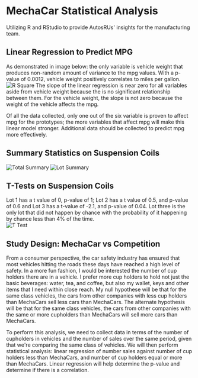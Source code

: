 # MechaCar Statistical Analysis
Utilizing R and RStudio to provide AutosRUs' insights for the manufacturing team. 

## Linear Regression to Predict MPG

As demonstrated in image below: the only variable is vehicle weight that produces non-random amount of variance to the mpg values. With a p-value of 0.0012, vehicle weight positively correlates to miles per gallon. 
![R Square](p-values(coefficients).png)
The slope of the linear regression is near zero for all variables aside from vehicle weight because the is no significant relationship between them. For the vehicle weight, the slope is not zero because the weight of the vehicle affects the mpg. 

Of all the data collected, only one out of the six variable is proven to affect mpg for the prototypes; the more variables that affect mpg will make this linear model stronger. Additional data should be collected to predict mpg more effectively. 

## Summary Statistics on Suspension Coils

![Total Summary](total_summary.png)
![Lot Summary](lot_summary.png)

## T-Tests on Suspension Coils
Lot 1 has a t value of 0, p-value of 1; Lot 2 has a t value of 0.5, and p-value of 0.6 and Lot 3 has a t-value of -2.1, and p-value of 0.04. Lot three is the only lot that did not happen by chance with the probability of it happening by chance less than 4% of the time.  
![T Test](t-test.png)

## Study Design: MechaCar vs Competition

From a consumer perspective, the car safety industry has ensured that most vehicles hitting the roads these days have reached a high level of safety. In a more fun fashion, I would be interested the number of cup holders there are in a vehicle. I prefer more cup holders to hold not just the basic beverages: water, tea, and coffee, but also my wallet, keys and other items that I need within close reach. My null hypothese will be that for the same class vehicles, the cars from other companies with less cup holders than MechaCars sell less cars than MechaCars. The alternate hypothesis will be that for the same class vehicles, the cars from other companies with the same or more cupholders than MechaCars will sell more cars than MechaCars.

To perform this analysis, we need to collect data in terms of the number of cupholders in vehicles and the number of sales over the same period, given that we're comparing the same class of vehicles. We will then perform statistical analysis: linear regression of number sales against number of cup holders less than MechaCars, and number of cup holders equal or more than MechaCars. Linear regression will help determine the p-value and determine if there is a correlation. 